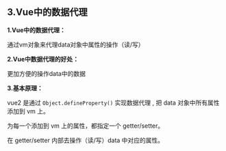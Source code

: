 ## 3.Vue中的数据代理

**1.Vue中的数据代理：**

通过vm对象来代理data对象中属性的操作（读/写）



**2.Vue中数据代理的好处：**

更加方便的操作data中的数据



**3.基本原理：**

vue2 是通过 `Object.defineProperty()` 实现数据代理 , 把 data 对象中所有属性添加到 vm 上。

为每一个添加到 vm 上的属性，都指定一个 getter/setter。

在 getter/setter 内部去操作（读/写）data 中对应的属性。